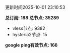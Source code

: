 更新时间2025-10-01 23:10:53

**总订阅: 188**
**总节点: 35289**
- vless节点: 9382
- hysteria2节点: 15

**google ping有效节点: 168**
